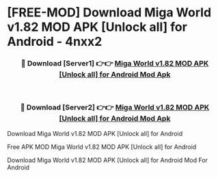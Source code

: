 # [FREE-MOD] Download Miga World v1.82 MOD APK [Unlock all] for Android - 4nxx2


<div align="center">
<h3>🔴 Download [Server1] 👉👉 <a href="https://apk-comot.site?title=Miga_World_v1.82_MOD_APK_[Unlock_all]_for_Android">Miga World v1.82 MOD APK [Unlock all] for Android Mod Apk</a></h3><br>

<h3>🔴 Download [Server2] 👉👉 <a href="https://apk-comot.site?title=Miga_World_v1.82_MOD_APK_[Unlock_all]_for_Android">Miga World v1.82 MOD APK [Unlock all] for Android Mod Apk</a></h3>
</div>



Download Miga World v1.82 MOD APK [Unlock all] for Android 

Free APK MOD Miga World v1.82 MOD APK [Unlock all] for Android 

Download Miga World v1.82 MOD APK [Unlock all] for Android Mod For Android
